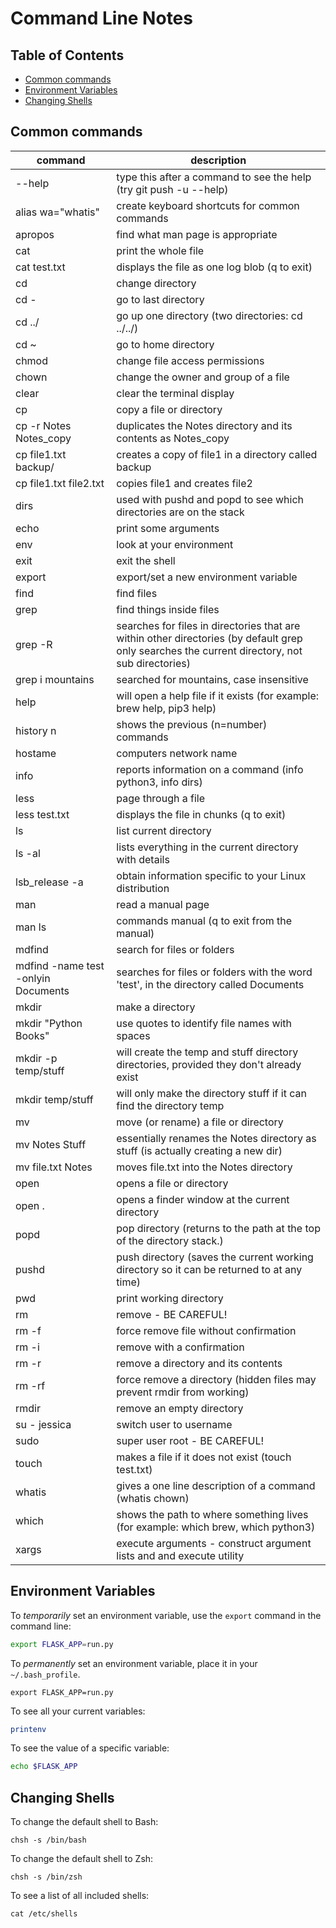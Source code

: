 # Command Line Notes

## Table of Contents

<!-- toc -->

- [Common commands](#common-commands)
- [Environment Variables](#environment-variables)
- [Changing Shells](#changing-shells)

<!-- tocstop -->

## Common commands

command | description
------- | -----------
--help | type this after a command to see the help (try git push -u --help)
alias wa="whatis" | create keyboard shortcuts for common commands
apropos | find what man page is appropriate
cat | print the whole file
cat test.txt | displays the file as one log blob (q to exit)
cd | change directory
cd - | go to last directory
cd ../ | go up one directory (two directories: cd ../../)
cd ~ | go to home directory
chmod | change file access permissions
chown | change the owner and group of a file
clear | clear the terminal display
cp | copy a file or directory
cp -r Notes Notes_copy | duplicates the Notes directory and its contents as Notes_copy
cp file1.txt backup/ | creates a copy of file1 in a directory called backup
cp file1.txt file2.txt | copies file1 and creates file2
dirs | used with pushd and popd to see which directories are on the stack
echo | print some arguments
env | look at your environment
exit | exit the shell
export | export/set a new environment variable
find | find files
grep | find things inside files
grep -R | searches for files in directories that are within other directories (by default grep only searches the current directory, not sub directories)
grep i mountains | searched for mountains, case insensitive
help | will open a help file if it exists (for example: brew help, pip3 help)
history n | shows the previous (n=number) commands
hostame | computers network name
info | reports information on a command (info python3, info dirs)
less | page through a file
less test.txt | displays the file in chunks (q to exit)
ls | list current directory
ls -al | lists everything in the current directory with details
lsb_release -a | obtain information specific to your Linux distribution
man | read a manual page
man ls | commands manual (q to exit from the manual)
mdfind | search for files or folders
mdfind -name test -onlyin Documents | searches for files or folders with the word 'test', in the directory called Documents
mkdir | make a directory
mkdir "Python Books" | use quotes to identify file names with spaces
mkdir -p temp/stuff | will create the temp and stuff directory directories, provided they don't already exist
mkdir temp/stuff | will only make the directory stuff if it can find the directory temp
mv | move (or rename) a file or directory
mv Notes Stuff | essentially renames the Notes directory as stuff (is actually creating a new dir)
mv file.txt Notes | moves file.txt into the Notes directory
open | opens a file or directory
open . | opens a finder window at the current directory
popd | pop directory (returns to the path at the top of the directory stack.)
pushd | push directory (saves the current working directory so it can be returned to at any time)
pwd | print working directory
rm | remove - BE CAREFUL!
rm -f | force remove file without confirmation
rm -i | remove with a confirmation
rm -r | remove a directory and its contents
rm -rf | force remove a directory (hidden files may prevent rmdir from working)
rmdir | remove an empty directory
su - jessica | switch user to username
sudo | super user root - BE CAREFUL!
touch | makes a file if it does not exist (touch test.txt)
whatis | gives a one line description of a command (whatis chown)
which | shows the path to where something lives (for example: which brew, which python3)
xargs | execute arguments - construct argument lists and and execute utility



## Environment Variables

To *temporarily* set an environment variable, use the `export` command in the command line:

```bash
export FLASK_APP=run.py
```

To *permanently* set an environment variable, place it in your `~/.bash_profile`.

```text
export FLASK_APP=run.py
```

To see all your current variables:

```bash
printenv
```

To see the value of a specific variable:

```bash
echo $FLASK_APP
```

## Changing Shells

To change the default shell to Bash:

```
chsh -s /bin/bash
```

To change the default shell to Zsh:

```
chsh -s /bin/zsh
```

To see a list of all included shells:

```
cat /etc/shells
```
